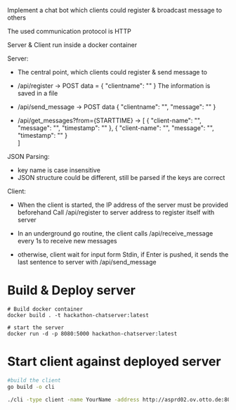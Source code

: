 Implement a chat bot which clients could register & broadcast message to others

The used communication protocol is HTTP

Server & Client run inside a docker container

Server:
- The central point, which clients could register & send message to

- /api/register -> POST data = { "clientname": "" }
    The information is saved in a file

- /api/send_message
    -> POST data { "clientname": "", "message": "" }
    
- /api/get_messages?from={STARTTIME}
   -> [
    { "client-name": "",
      "message": "",
      "timestamp": ""
      },
    { "client-name": "",
      "message": "",
      "timestamp": ""
      }   
      ]

JSON Parsing:
 - key name is case insensitive
 - JSON structure could be different, still be parsed if the keys are correct
 
Client:
- When the client is started, the IP address of the server must be provided beforehand
  Call /api/register to server address to register itself with server
- In an underground go routine, the client calls /api/receive_message every 1s to receive new messages

- otherwise, client wait for input form Stdin, if Enter is pushed, 
it sends the last sentence to server with /api/send_message

# Build & Deploy server

```bash§
# Build docker container
docker build . -t hackathon-chatserver:latest

# start the server 
docker run -d -p 8080:5000 hackathon-chatserver:latest
``` 


# Start client against deployed server

```bash
#build the client
go build -o cli

./cli -type client -name YourName -address http://asprd02.ov.otto.de:8080
```